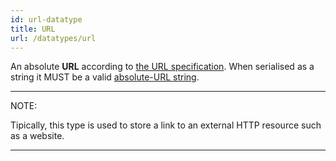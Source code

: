 ```yaml
---
id: url-datatype
title: URL
url: /datatypes/url
---
```


An absolute **URL** according to [the URL specification](@url). When
serialised as a string it MUST be a valid [absolute-URL
string](https://url.spec.whatwg.org/#absolute-url-string).

***
NOTE:

Tipically, this type is used to store a link to an external HTTP resource such
as a website.
***
